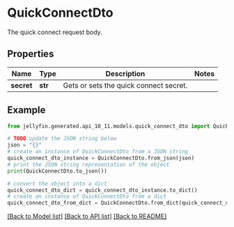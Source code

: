 # QuickConnectDto

The quick connect request body.

## Properties

Name | Type | Description | Notes
------------ | ------------- | ------------- | -------------
**secret** | **str** | Gets or sets the quick connect secret. | 

## Example

```python
from jellyfin.generated.api_10_11.models.quick_connect_dto import QuickConnectDto

# TODO update the JSON string below
json = "{}"
# create an instance of QuickConnectDto from a JSON string
quick_connect_dto_instance = QuickConnectDto.from_json(json)
# print the JSON string representation of the object
print(QuickConnectDto.to_json())

# convert the object into a dict
quick_connect_dto_dict = quick_connect_dto_instance.to_dict()
# create an instance of QuickConnectDto from a dict
quick_connect_dto_from_dict = QuickConnectDto.from_dict(quick_connect_dto_dict)
```
[[Back to Model list]](../README.md#documentation-for-models) [[Back to API list]](../README.md#documentation-for-api-endpoints) [[Back to README]](../README.md)


